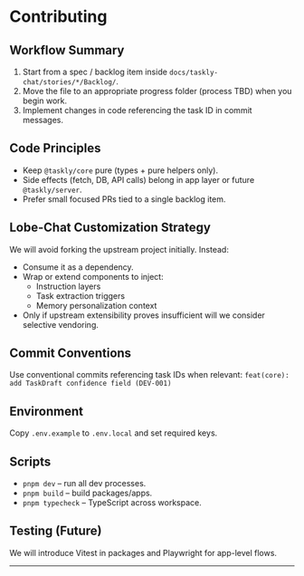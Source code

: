 # Contributing

## Workflow Summary
1. Start from a spec / backlog item inside `docs/taskly-chat/stories/*/Backlog/`.
2. Move the file to an appropriate progress folder (process TBD) when you begin work.
3. Implement changes in code referencing the task ID in commit messages.

## Code Principles
- Keep `@taskly/core` pure (types + pure helpers only).
- Side effects (fetch, DB, API calls) belong in app layer or future `@taskly/server`.
- Prefer small focused PRs tied to a single backlog item.

## Lobe-Chat Customization Strategy
We will avoid forking the upstream project initially. Instead:
- Consume it as a dependency.
- Wrap or extend components to inject:
  - Instruction layers
  - Task extraction triggers
  - Memory personalization context
- Only if upstream extensibility proves insufficient will we consider selective vendoring.

## Commit Conventions
Use conventional commits referencing task IDs when relevant:
`feat(core): add TaskDraft confidence field (DEV-001)`

## Environment
Copy `.env.example` to `.env.local` and set required keys.

## Scripts
- `pnpm dev` – run all dev processes.
- `pnpm build` – build packages/apps.
- `pnpm typecheck` – TypeScript across workspace.

## Testing (Future)
We will introduce Vitest in packages and Playwright for app-level flows.

---
